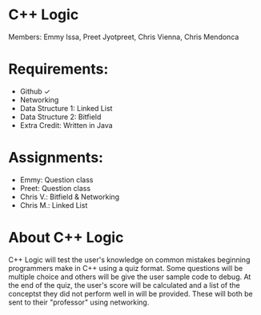# C++ Logic

Members: Emmy Issa, Preet Jyotpreet, Chris Vienna, Chris Mendonca

# Requirements:
- Github ✓
- Networking
- Data Structure 1: Linked List
- Data Structure 2: Bitfield
- Extra Credit: Written in Java

# Assignments:
- Emmy: Question class 
- Preet: Question class 
- Chris V.: Bitfield & Networking
- Chris M.: Linked List

# About C++ Logic
C++ Logic will test the user's knowledge on common mistakes beginning programmers make in C++ using a quiz format. Some questions will be multiple choice and others will be give the user sample code to debug. At the end of the quiz, the user's score will be calculated and a list of the conceptst they did not perform well in will be provided. These will both be sent to their "professor" using networking.
